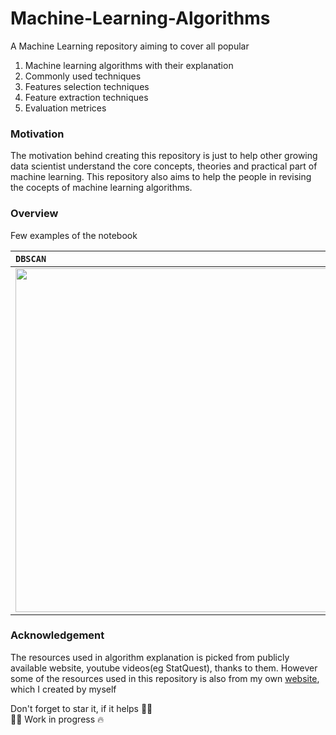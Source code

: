 # Machine-Learning-Algorithms
A  Machine Learning repository aiming to cover all popular 
1. Machine learning algorithms with their explanation
2. Commonly used techniques
3. Features selection techniques
4. Feature extraction techniques
3. Evaluation metrices

### Motivation
The motivation behind creating this repository is just to help other growing data scientist understand the core concepts, theories and practical part of machine learning. 
This repository also aims to help the people in revising the cocepts of machine learning algorithms.

### Overview
Few examples of the notebook

|`DBSCAN`|`KMeans`|`Elbow Method`|
|:-|:-|:-|
|<img src='https://camo.githubusercontent.com/1106c07582be32458b5ef17f1a50d5d6f5752449/68747470733a2f2f6d69726f2e6d656469756d2e636f6d2f70726f78792f312a74633855462d68306e517155664c43382d3075496e512e676966' width=550>|<img src='https://lh5.googleusercontent.com/5y4QlDuRF-QyY-CpjUwz2XQITckdcHiyNa-KRBMOE46-V0xOzHrBI-6ePDOlPgIzOtf-qkNwh0F3llg6MguIppnV6__uKoZxGfKwSo2eKpwb8yVtVdsIgciWjraYPPrcws5lHI6C' width=550>|<img src='https://lh6.googleusercontent.com/k3Iv-Op55jDBfyK1i56Lb01pZJVMKR-Am0l_Wd08f5PMwqvkXuIyCQuoL7Jh5XqdW0C1-ziWlrKlXBKBtslpGLKq9kyWfpogAZiCM9Rkepru0BOy8U8PSpfE0fhtaNFJVGBtL8NT' width=550>|

### Acknowledgement
The resources used in algorithm explanation is picked from publicly available website, youtube videos(eg StatQuest), thanks to them. However some of the resources used in this repository is also from my own [website](https://www.buggyprogrammer.com), which I created by myself

Don't forget to star it, if it helps 🤑😁<br>
🐱‍💻 Work in progress 🔥



